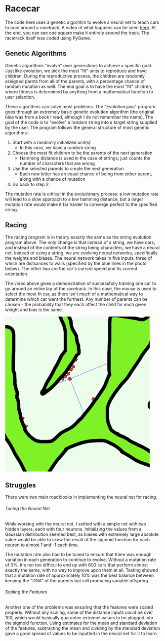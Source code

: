 # Racecar

The code here uses a genetic algorithm to evolve a neural net to teach cars to race around a racetrack. A video of what happens can be seen [here](https://www.youtube.com/watch?v=FLv4iKLI8pA). At the end, you can see one square make it entirely around the track. The racetrack itself was coded using PyGame.

## Genetic Algorithms

Genetic algorithms "evolve" over generations to achieve a specific goal. Just like evolution, we pick the most "fit" units to reproduce and have children. During the reproductive process, the children are randomly assigned parnts from all of the parents, with a percentage chance of random mutation as well. The end goal is to have the most "fit" children, where fitness is determined by anything from a mathematical function to user selection. 

These algorithms can solve most problems. The "Evolution.java" program goes through an extremely basic genetic evolution algorithm (the original idea was from a book I read, although I do not remember the name). The goal of the code is to "evolve" a random string into a target string supplied by the user. The program follows the general structure of most genetic algorithms:

1. Start with a randomly initialized unit(s)
    - In this case, we have a random string
2. Choose the most fit children to be the parents of the next generation
    - Hamming distance is used in the case of strings; just counts the number of characters that are wrong
3. Use the selected parents to create the next generation
    - Each new letter has an equal chance of being from either parent, along with a chance of mutation
4. Go back to step 2.

The mutation rate is critical in the evolutionary process: a low mutation rate will lead to a slow approach to a low hamming distance, but a larger mutation rate would make it far harder to converge perfect to the specified string.

## Racing

The racing program is in theory exactly the same as the string evolution program above. The only change is that instead of a string, we have cars, and instead of the contents of the string being characters, we have a neural net. Instead of using a string, we are evolving neural networks, specifically the weights and biases. The neural network takes in five inputs, three of which are distsances to walls (specified by the blue lines in the photo below). The other two are the car's current speed and its current orientation. 

The video above gives a demonstration of successfully training one car to go around an entire lap of the racetrack. In this case, the mouse is used to select the most fit car, as there isn't much of a mathematical way to determine which car went the furthest. Any number of parents can be chosen - the probability that they each affect the child for each given weight and bias is the same.

![Example of Car with Distances](example.png)

## Struggles

There were two main roadblocks in implementing the neural net for racing. 

###### Tuning the Neural Net

While working with the neural net, I settled with a simple net with two hidden layers, each with four neurons. Initializing the values from a Gaussian distribution seemed best, as biases with extremely large absolute value would be able to skew the result of the sigmoid function for each neuron to almost 1 and -1 each time. 

The mutation rate also had to be tuned to ensure that there was enough variation in each generation to continue to evolve. Without a mutation rate of 0%, it's not too difficul to end up with 600 cars that perform almost exactly the same, with no way to improve upon them at all. Testing showed that a mutation rate of approximately 10% was the best balance between keeping the "DNA" of the parents but still producing variable offspring.

###### Scaling the Features

Another one of the problems was ensuring that the features were scaled properly. Without any scaling, some of the distance inputs could be over 100, which would basically guarantee extremel values to be plugged into the sigmoid function. Using estimates for the mean and standard deviation of the features, subtracting the mean and dividing by the standard deviation gave a good spread of values to be inputted in the neural net for it to learn.

